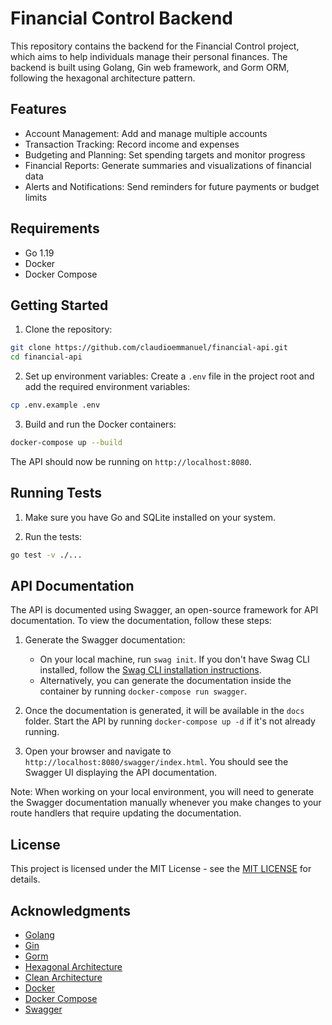 # Financial Control Backend

This repository contains the backend for the Financial Control project, which aims to help individuals manage their personal finances. The backend is built using Golang, Gin web framework, and Gorm ORM, following the hexagonal architecture pattern.

## Features

- Account Management: Add and manage multiple accounts
- Transaction Tracking: Record income and expenses
- Budgeting and Planning: Set spending targets and monitor progress
- Financial Reports: Generate summaries and visualizations of financial data
- Alerts and Notifications: Send reminders for future payments or budget limits

## Requirements

- Go 1.19
- Docker
- Docker Compose

## Getting Started

1. Clone the repository:
    
```bash
git clone https://github.com/claudioemmanuel/financial-api.git
cd financial-api
```

2. Set up environment variables:
Create a `.env` file in the project root and add the required environment variables:
    
```bash
cp .env.example .env
```

3. Build and run the Docker containers:

```bash
docker-compose up --build
```

The API should now be running on `http://localhost:8080`.
## Running Tests

1. Make sure you have Go and SQLite installed on your system.

2. Run the tests:

```bash
go test -v ./...
```

## API Documentation

The API is documented using Swagger, an open-source framework for API documentation. To view the documentation, follow these steps:

1. Generate the Swagger documentation:
   - On your local machine, run `swag init`. If you don't have Swag CLI installed, follow the [Swag CLI installation instructions](https://github.com/swaggo/swag#installation).
   - Alternatively, you can generate the documentation inside the container by running `docker-compose run swagger`.

2. Once the documentation is generated, it will be available in the `docs` folder. Start the API by running `docker-compose up -d` if it's not already running.

3. Open your browser and navigate to `http://localhost:8080/swagger/index.html`. You should see the Swagger UI displaying the API documentation.

Note: When working on your local environment, you will need to generate the Swagger documentation manually whenever you make changes to your route handlers that require updating the documentation.

## License

This project is licensed under the MIT License - see the [MIT LICENSE](https://opensource.org/licenses/MIT) for details.

## Acknowledgments

- [Golang](https://golang.org/)
- [Gin](https://gin-gonic.com)
- [Gorm](https://gorm.io/)
- [Hexagonal Architecture](https://en.wikipedia.org/wiki/Hexagonal_architecture_(software))
- [Clean Architecture](https://blog.cleancoder.com/uncle-bob/2012/08/13/the-clean-architecture.html)
- [Docker](https://www.docker.com/)
- [Docker Compose](https://docs.docker.com/compose/)
- [Swagger](https://swagger.io/)

